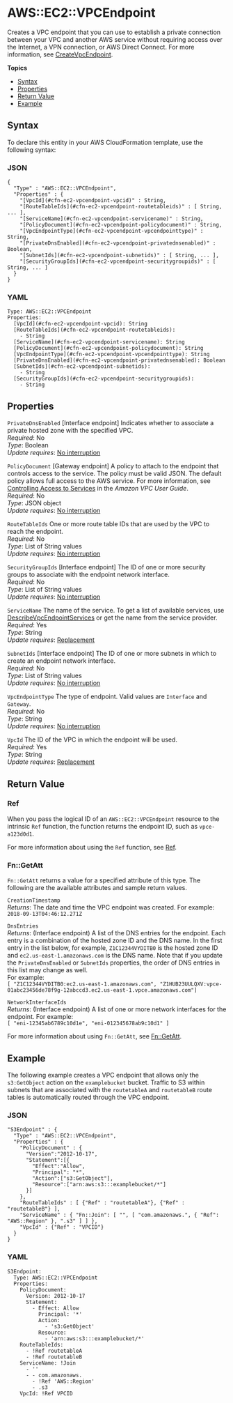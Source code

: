 # AWS::EC2::VPCEndpoint<a name="aws-resource-ec2-vpcendpoint"></a>

Creates a VPC endpoint that you can use to establish a private connection between your VPC and another AWS service without requiring access over the Internet, a VPN connection, or AWS Direct Connect\. For more information, see [CreateVpcEndpoint](https://docs.aws.amazon.com/AWSEC2/latest/APIReference/API_CreateVpcEndpoint.html)\.

**Topics**
+ [Syntax](#aws-resource-ec2-vpcendpoint-syntax)
+ [Properties](#aws-resource-ec2-vpcendpoint-properties)
+ [Return Value](#aws-resource-ec2-vpcendpoint-return-values)
+ [Example](#aws-resource-ec2-vpcendpoint-examples)

## Syntax<a name="aws-resource-ec2-vpcendpoint-syntax"></a>

To declare this entity in your AWS CloudFormation template, use the following syntax:

### JSON<a name="aws-resource-ec2-vpcendpoint-syntax.json"></a>

```
{
  "Type" : "AWS::EC2::VPCEndpoint",
  "Properties" : {
    "[VpcId](#cfn-ec2-vpcendpoint-vpcid)" : String,
    "[RouteTableIds](#cfn-ec2-vpcendpoint-routetableids)" : [ String, ... ],
    "[ServiceName](#cfn-ec2-vpcendpoint-servicename)" : String,
    "[PolicyDocument](#cfn-ec2-vpcendpoint-policydocument)" : String,
    "[VpcEndpointType](#cfn-ec2-vpcendpoint-vpcendpointtype)" : String,
    "[PrivateDnsEnabled](#cfn-ec2-vpcendpoint-privatednsenabled)" : Boolean,
    "[SubnetIds](#cfn-ec2-vpcendpoint-subnetids)" : [ String, ... ],
    "[SecurityGroupIds](#cfn-ec2-vpcendpoint-securitygroupids)" : [ String, ... ]
  }
}
```

### YAML<a name="aws-resource-ec2-vpcendpoint-syntax.yaml"></a>

```
Type: AWS::EC2::VPCEndpoint
Properties: 
  [VpcId](#cfn-ec2-vpcendpoint-vpcid): String
  [RouteTableIds](#cfn-ec2-vpcendpoint-routetableids): 
    - String
  [ServiceName](#cfn-ec2-vpcendpoint-servicename): String
  [PolicyDocument](#cfn-ec2-vpcendpoint-policydocument): String
  [VpcEndpointType](#cfn-ec2-vpcendpoint-vpcendpointtype): String
  [PrivateDnsEnabled](#cfn-ec2-vpcendpoint-privatednsenabled): Boolean
  [SubnetIds](#cfn-ec2-vpcendpoint-subnetids): 
    - String
  [SecurityGroupIds](#cfn-ec2-vpcendpoint-securitygroupids): 
    - String
```

## Properties<a name="aws-resource-ec2-vpcendpoint-properties"></a>

`PrivateDnsEnabled`  <a name="cfn-ec2-vpcendpoint-privatednsenabled"></a>
\[Interface endpoint\] Indicates whether to associate a private hosted zone with the specified VPC\.  
 *Required*: No  
 *Type*: Boolean  
 *Update requires*: [No interruption](using-cfn-updating-stacks-update-behaviors.md#update-no-interrupt) 

`PolicyDocument`  <a name="cfn-ec2-vpcendpoint-policydocument"></a>
\[Gateway endpoint\] A policy to attach to the endpoint that controls access to the service\. The policy must be valid JSON\. The default policy allows full access to the AWS service\. For more information, see [Controlling Access to Services](https://docs.aws.amazon.com/vpc/latest/userguide/vpc-endpoints.html#vpc-endpoints-access) in the *Amazon VPC User Guide*\.  
*Required*: No  
*Type*: JSON object  
*Update requires*: [No interruption](using-cfn-updating-stacks-update-behaviors.md#update-no-interrupt)

`RouteTableIds`  <a name="cfn-ec2-vpcendpoint-routetableids"></a>
One or more route table IDs that are used by the VPC to reach the endpoint\.  
*Required*: No  
*Type*: List of String values  
*Update requires*: [No interruption](using-cfn-updating-stacks-update-behaviors.md#update-no-interrupt)

`SecurityGroupIds`  <a name="cfn-ec2-vpcendpoint-securitygroupids"></a>
\[Interface endpoint\] The ID of one or more security groups to associate with the endpoint network interface\.  
 *Required*: No  
 *Type*: List of String values  
 *Update requires*: [No interruption](using-cfn-updating-stacks-update-behaviors.md#update-no-interrupt) 

`ServiceName`  <a name="cfn-ec2-vpcendpoint-servicename"></a>
The name of the service\. To get a list of available services, use [DescribeVpcEndpointServices](https://docs.aws.amazon.com/AWSEC2/latest/APIReference/API_DescribeVpcEndpointServices.html) or get the name from the service provider\.  
*Required*: Yes  
*Type*: String  
*Update requires*: [Replacement](using-cfn-updating-stacks-update-behaviors.md#update-replacement)

`SubnetIds`  <a name="cfn-ec2-vpcendpoint-subnetids"></a>
\[Interface endpoint\] The ID of one or more subnets in which to create an endpoint network interface\.  
 *Required*: No  
 *Type*: List of String values  
 *Update requires*: [No interruption](using-cfn-updating-stacks-update-behaviors.md#update-no-interrupt) 

`VpcEndpointType`  <a name="cfn-ec2-vpcendpoint-vpcendpointtype"></a>
The type of endpoint\. Valid values are `Interface` and `Gateway`\.  
 *Required*: No  
 *Type*: String  
 *Update requires*: [No interruption](using-cfn-updating-stacks-update-behaviors.md#update-no-interrupt) 

`VpcId`  <a name="cfn-ec2-vpcendpoint-vpcid"></a>
The ID of the VPC in which the endpoint will be used\.  
*Required*: Yes  
*Type*: String  
*Update requires*: [Replacement](using-cfn-updating-stacks-update-behaviors.md#update-replacement)

## Return Value<a name="aws-resource-ec2-vpcendpoint-return-values"></a>

### Ref<a name="aws-resource-ec2-vpcendpoint-ref"></a>

When you pass the logical ID of an `AWS::EC2::VPCEndpoint` resource to the intrinsic `Ref` function, the function returns the endpoint ID, such as `vpce-a123d0d1`\.

For more information about using the `Ref` function, see [Ref](intrinsic-function-reference-ref.md)\.

### Fn::GetAtt<a name="aws-resource-ec2-vpcendpoint-getatt"></a>

`Fn::GetAtt` returns a value for a specified attribute of this type\. The following are the available attributes and sample return values\.

`CreationTimestamp`  
*Returns*: The date and time the VPC endpoint was created\. For example: `2018-09-13T04:46:12.271Z`

`DnsEntries`  
*Returns*: \(Interface endpoint\) A list of the DNS entries for the endpoint\. Each entry is a combination of the hosted zone ID and the DNS name\. In the first entry in the list below, for example, `Z1C12344VYDITB0` is the hosted zone ID and `ec2.us-east-1.amazonaws.com` is the DNS name\. Note that if you update the `PrivateDnsEnabled` or `SubnetIds` properties, the order of DNS entries in this list may change as well\.  
For example:   
`[ "Z1C12344VYDITB0:ec2.us-east-1.amazonaws.com", "Z1HUB23UULQXV:vpce-01abc23456de78f9g-12abccd3.ec2.us-east-1.vpce.amazonaws.com"]`

`NetworkInterfaceIds`  
*Returns*: \(Interface endpoint\) A list of one or more network interfaces for the endpoint\. For example:   
`[ "eni-12345ab6789c10d1e", "eni-012345678ab9c10d1" ]`

For more information about using `Fn::GetAtt`, see [Fn::GetAtt](intrinsic-function-reference-getatt.md)\.

## Example<a name="aws-resource-ec2-vpcendpoint-examples"></a>

The following example creates a VPC endpoint that allows only the `s3:GetObject` action on the `examplebucket` bucket\. Traffic to S3 within subnets that are associated with the `routetableA` and `routetableB` route tables is automatically routed through the VPC endpoint\.

### JSON<a name="aws-resource-ec2-vpcendpoint-example.json"></a>

```
"S3Endpoint" : {
  "Type" : "AWS::EC2::VPCEndpoint",
  "Properties" : {
    "PolicyDocument" : {
      "Version":"2012-10-17",
      "Statement":[{
        "Effect":"Allow",
        "Principal": "*",
        "Action":["s3:GetObject"],
        "Resource":["arn:aws:s3:::examplebucket/*"]
      }]
    },
    "RouteTableIds" : [ {"Ref" : "routetableA"}, {"Ref" : "routetableB"} ],
    "ServiceName" : { "Fn::Join": [ "", [ "com.amazonaws.", { "Ref": "AWS::Region" }, ".s3" ] ] },
    "VpcId" : {"Ref" : "VPCID"}
  }
}
```

### YAML<a name="aws-resource-ec2-vpcendpoint-example.yaml"></a>

```
S3Endpoint:
  Type: AWS::EC2::VPCEndpoint
  Properties:
    PolicyDocument:
      Version: 2012-10-17
      Statement:
        - Effect: Allow
          Principal: '*'
          Action:
            - 's3:GetObject'
          Resource:
            - 'arn:aws:s3:::examplebucket/*'
    RouteTableIds:
      - !Ref routetableA
      - !Ref routetableB
    ServiceName: !Join 
      - ''
      - - com.amazonaws.
        - !Ref 'AWS::Region'
        - .s3
    VpcId: !Ref VPCID
```